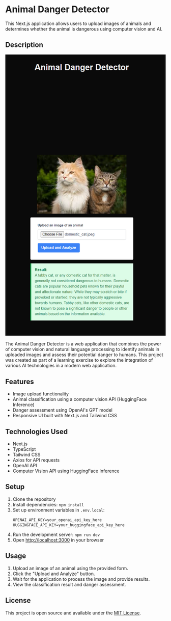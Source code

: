 # Animal Danger Detector

This Next.js application allows users to upload images of animals and determines whether the animal is dangerous using computer vision and AI.

## Description

![Website Screenshot](./site.png)

The Animal Danger Detector is a web application that combines the power of computer vision and natural language processing to identify animals in uploaded images and assess their potential danger to humans. This project was created as part of a learning exercise to explore the integration of various AI technologies in a modern web application.

## Features

- Image upload functionality
- Animal classification using a computer vision API (HuggingFace Inference)
- Danger assessment using OpenAI's GPT model
- Responsive UI built with Next.js and Tailwind CSS

## Technologies Used

- Next.js
- TypeScript
- Tailwind CSS
- Axios for API requests
- OpenAI API
- Computer Vision API using HuggingFace Inference

## Setup

1. Clone the repository
2. Install dependencies: `npm install`
3. Set up environment variables in `.env.local`:
   ```
   OPENAI_API_KEY=your_openai_api_key_here
   HUGGINGFACE_API_KEY=your_huggingface_api_key_here
   ```
4. Run the development server: `npm run dev`
5. Open [http://localhost:3000](http://localhost:3000) in your browser

## Usage

1. Upload an image of an animal using the provided form.
2. Click the "Upload and Analyze" button.
3. Wait for the application to process the image and provide results.
4. View the classification result and danger assessment.

## License

This project is open source and available under the [MIT License](LICENSE).